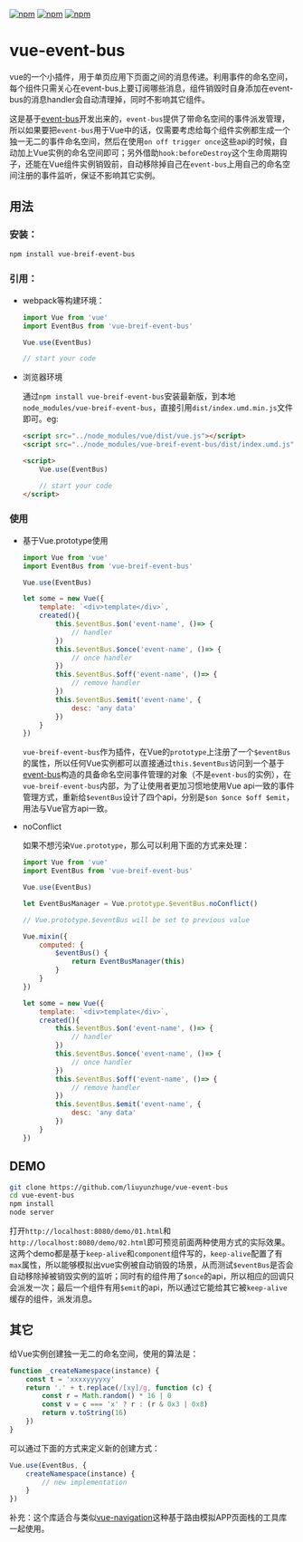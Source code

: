 [![npm](https://img.shields.io/npm/dm/vue-breif-event-bus.svg)](https://www.npmjs.com/package/vue-breif-event-bus)
[![npm](https://img.shields.io/npm/v/vue-breif-event-bus.svg)](https://www.npmjs.com/package/vue-breif-event-bus)
[![npm](https://img.shields.io/npm/l/vue-breif-event-bus.svg)](https://www.npmjs.com/package/vue-breif-event-bus)

# vue-event-bus
vue的一个小插件，用于单页应用下页面之间的消息传递。利用事件的命名空间，每个组件只需关心在event-bus上要订阅哪些消息，组件销毁时自身添加在event-bus的消息handler会自动清理掉，同时不影响其它组件。

这是基于[event-bus](https://github.com/liuyunzhuge/event-bus)开发出来的，`event-bus`提供了带命名空间的事件派发管理，所以如果要把`event-bus`用于Vue中的话，仅需要考虑给每个组件实例都生成一个独一无二的事件命名空间，然后在使用`on off trigger once`这些api的时候，自动加上Vue实例的命名空间即可；另外借助`hook:beforeDestroy`这个生命周期钩子，还能在Vue组件实例销毁前，自动移除掉自己在`event-bus`上用自己的命名空间注册的事件监听，保证不影响其它实例。

## 用法
### 安装：
```bash
npm install vue-breif-event-bus
```
### 引用：
* webpack等构建环境：
    ```js
    import Vue from 'vue'
    import EventBus from 'vue-breif-event-bus'

    Vue.use(EventBus)
    
    // start your code
    ```
* 浏览器环境

    通过`npm install vue-breif-event-bus`安装最新版，到本地`node_modules/vue-breif-event-bus`，直接引用`dist/index.umd.min.js`文件即可。eg:
    ```html
    <script src="../node_modules/vue/dist/vue.js"></script>
    <script src="../node_modules/vue-breif-event-bus/dist/index.umd.js"></script>

    <script>
        Vue.use(EventBus)

        // start your code
    </script>
    ```
### 使用
* 基于Vue.prototype使用
    ```js
    import Vue from 'vue'
    import EventBus from 'vue-breif-event-bus'

    Vue.use(EventBus)

    let some = new Vue({
        template: `<div>template</div>`,
        created(){
            this.$eventBus.$on('event-name', ()=> {
                // handler
            })
            this.$eventBus.$once('event-name', ()=> {
                // once handler 
            })
            this.$eventBus.$off('event-name', ()=> {
                // remove handler
            })
            this.$eventBus.$emit('event-name', {
                desc: 'any data'
            })
        }
    })
    ```
    `vue-breif-event-bus`作为插件，在Vue的`prototype`上注册了一个`$eventBus`的属性，所以任何Vue实例都可以直接通过`this.$eventBus`访问到一个基于[event-bus](https://github.com/liuyunzhuge/event-bus)构造的具备命名空间事件管理的对象（不是`event-bus`的实例），在`vue-breif-event-bus`内部，为了让使用者更加习惯地使用Vue api一致的事件管理方式，重新给`$eventBus`设计了四个api，分别是`$on $once $off $emit`，用法与Vue官方api一致。
* noConflict
    
    如果不想污染`Vue.prototype`，那么可以利用下面的方式来处理：
    ```js
    import Vue from 'vue'
    import EventBus from 'vue-breif-event-bus'

    Vue.use(EventBus)

    let EventBusManager = Vue.prototype.$eventBus.noConflict()

    // Vue.prototype.$eventBus will be set to previous value

    Vue.mixin({
        computed: {
            $eventBus() {
                return EventBusManager(this)
            }
        }
    })

    let some = new Vue({
        template: `<div>template</div>`,
        created(){
            this.$eventBus.$on('event-name', ()=> {
                // handler
            })
            this.$eventBus.$once('event-name', ()=> {
                // once handler 
            })
            this.$eventBus.$off('event-name', ()=> {
                // remove handler
            })
            this.$eventBus.$emit('event-name', {
                desc: 'any data'
            })
        }
    })
    ```
## DEMO
```bash
git clone https://github.com/liuyunzhuge/vue-event-bus
cd vue-event-bus
npm install
node server
```
打开`http://localhost:8080/demo/01.html`和`http://localhost:8080/demo/02.html`即可预览前面两种使用方式的实际效果。这两个demo都是基于`keep-alive`和`component`组件写的，`keep-alive`配置了有`max`属性，所以能够模拟出vue实例被自动销毁的场景，从而测试`$eventBus`是否会自动移除掉被销毁实例的监听；同时有的组件用了`$once`的api，所以相应的回调只会派发一次；最后一个组件有用`$emit`的api，所以通过它能给其它被`keep-alive`缓存的组件，派发消息。

## 其它
给Vue实例创建独一无二的命名空间，使用的算法是：
```js
function _createNamespace(instance) {
    const t = 'xxxxyyyyxy'
    return '.' + t.replace(/[xy]/g, function (c) {
        const r = Math.random() * 16 | 0
        const v = c === 'x' ? r : (r & 0x3 | 0x8)
        return v.toString(16)
    })
}
```
可以通过下面的方式来定义新的创建方式：
```js
Vue.use(EventBus, {
    createNamespace(instance) {
        // new implementation
    }
})
```

补充：这个库适合与类似[vue-navigation](https://github.com/zack24q/vue-navigation)这种基于路由模拟APP页面栈的工具库一起使用。